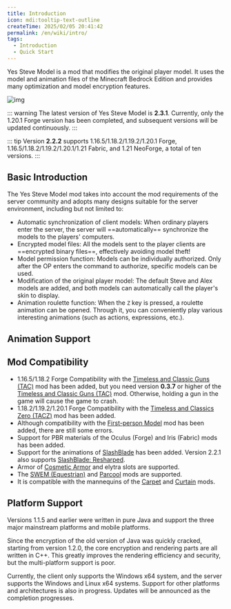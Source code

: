 ```yaml
---
title: Introduction
icon: mdi:tooltip-text-outline
createTime: 2025/02/05 20:41:42
permalink: /en/wiki/intro/
tags:
  - Introduction
  - Quick Start
---
```


Yes Steve Model is a mod that modifies the original player model. It uses the model and animation files of the Minecraft Bedrock Edition and provides many optimization and model encryption features.

![img](https://s2.loli.net/2023/01/01/RAor58n6LBct3kW.jpg)

::: warning
The latest version of Yes Steve Model is **2.3.1**. Currently, only the 1.20.1 Forge version has been completed, and subsequent versions will be updated continuously.
:::

::: tip
Version **2.2.2** supports 1.16.5/1.18.2/1.19.2/1.20.1 Forge, 1.16.5/1.18.2/1.19.2/1.20.1/1.21 Fabric, and 1.21 NeoForge, a total of ten versions.
:::

## Basic Introduction

The Yes Steve Model mod takes into account the mod requirements of the server community and adopts many designs suitable for the server environment, including but not limited to:

- Automatic synchronization of client models: When ordinary players enter the server, the server will ==automatically== synchronize the models to the players' computers.
- Encrypted model files: All the models sent to the player clients are ==encrypted binary files==, effectively avoiding model theft!
- Model permission function: Models can be individually authorized. Only after the OP enters the command to authorize, specific models can be used.
- Modification of the original player model: The default Steve and Alex models are added, and both models can automatically call the player's skin to display.
- Animation roulette function: When the `Z` key is pressed, a roulette animation can be opened. Through it, you can conveniently play various interesting animations (such as actions, expressions, etc.).

## Animation Support

<CardGrid>
  <ImageCard
    image="https://s2.loli.net/2023/07/21/25SgTJLdlU1iYCQ.jpg"
    title="First-person Model"
    description="The mod name is First-person Model, but there are still some errors that are difficult to solve."
    href="/"
  />
  <ImageCard
    image="https://s2.loli.net/2023/07/20/N6sOS9ea5xwfn8t.jpg"
    title="TAC/TACZ (Timeless and Classic Guns)"
    description="It can perfectly be compatible with the gun-holding, reloading, aiming, firing and many other actions of this mod."
    href="/"
  />
  <ImageCard
    image="https://s2.loli.net/2024/02/14/71QyVR6NSHmbdo3.jpg"
    title="Carry On"
    description="It can play the corresponding animation when the player picks up other blocks or entities. The Carry On mod of versions 1.19.2 and 1.20 can even pick up players, so you can cultivate feelings with your friends on the server."
    href="/"
  />
  <ImageCard
    image="https://s2.loli.net/2024/02/14/LfQxMCZKNAtzsOG.jpg"
    title="SlashBlade"
    description="It can render specific main and off-hand Slash Blades. Version 2.3.0 adds compatibility with SlashBlade animations, with 33 new animations. You can refer to the slashblade.animation.json file of the default model."
    href="/"
  />
  <ImageCard
    image="https://s2.loli.net/2024/08/14/jlzG2E5FpvCQyaq.jpg"
    title="SWEM (Equestrian)"
    description="11 new animations are added. You can refer to the swem.animation.json file of the default model."
    href="/"
  />
  <ImageCard
    image="https://s2.loli.net/2024/08/14/aV72OGH8pzrvW5R.jpg"
    title="Parcool"
    description="35 new animations are added. You can refer to the parcool.animation.json file of the default model."
    href="/"
  />
</CardGrid>

## Mod Compatibility

- 1.16.5/1.18.2 Forge
  Compatibility with the [Timeless and Classic Guns (TAC)](https://www.curseforge.com/minecraft/mc-mods/timeless-and-classic-guns-tac) mod has been added, but you need version **0.3.7** or higher of the [Timeless and Classic Guns (TAC)](https://www.curseforge.com/minecraft/mc-mods/timeless-and-classic-guns-tac) mod. Otherwise, holding a gun in the game will cause the game to crash.
- 1.18.2/1.19.2/1.20.1 Forge
  Compatibility with the [Timeless and Classics Zero (TACZ)](https://www.curseforge.com/minecraft/mc-mods/timeless-and-classics-zero) mod has been added.
- Although compatibility with the [First-person Model](https://www.curseforge.com/minecraft/mc-mods/first-person-model) mod has been added, there are still some errors.
- Support for PBR materials of the Oculus (Forge) and Iris (Fabric) mods has been added.
- Support for the animations of [SlashBlade](https://www.curseforge.com/minecraft/mc-mods/slashblade) has been added. Version 2.2.1 also supports [SlashBlade: Resharped](https://www.curseforge.com/minecraft/mc-mods/slashblade-resharped).
- Armor of [Cosmetic Armor](https://www.curseforge.com/minecraft/mc-mods/cosmetic-armor-reworked) and elytra slots are supported.
- The [SWEM (Equestrian)](https://www.curseforge.com/minecraft/mc-mods/swem) and [Parcool](https://www.curseforge.com/minecraft/mc-mods/parcool) mods are supported.
- It is compatible with the mannequins of the [Carpet](https://www.curseforge.com/minecraft/mc-mods/carpet) and [Curtain](https://www.curseforge.com/minecraft/mc-mods/curtain) mods.

## Platform Support

Versions 1.1.5 and earlier were written in pure Java and support the three major mainstream platforms and mobile platforms.

Since the encryption of the old version of Java was quickly cracked, starting from version 1.2.0, the core encryption and rendering parts are all written in C++. This greatly improves the rendering efficiency and security, but the multi-platform support is poor.

Currently, the client only supports the Windows x64 system, and the server supports the Windows and Linux x64 systems. Support for other platforms and architectures is also in progress. Updates will be announced as the completion progresses.